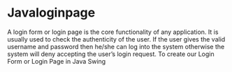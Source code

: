 # Javaloginpage
A login form or login page is the core functionality of any application. It is usually used to check the authenticity of the user. If the user gives the valid username and password then he/she can log into the system otherwise the system will deny accepting the user’s login request. To create our Login Form or Login Page in Java Swing
